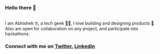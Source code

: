### Hello there 👋 
<br/>
 I am Abhishek 🤓, a tech geek 👨‍💻, I love building and designing products 🚀.<br/>
 Also am open for collaboration on any project, and participate into hackathons.
<br/>

### Connect with me on <a href="https://twitter.com/AbhiY2852">Twitter</a>, <a href="https://www.linkedin.com/in/abhishek-yadav-1a1808205">Linkedin</a>
